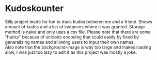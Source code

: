 # Kudoskounter

Silly project made for fun to track kudos between me and a friend. Shows amount of kudos and a list of instances where it was granted.
Storage method is naive and only uses a csv file. Please note that there are some "hacks" because of unicode encoding that could easily by fixed by generalizing names and allowing users to input their own names.  
Also note that the background-image is way too large and makes loading slow, I was just too lazy to edit it as this project was mostly a joke.
